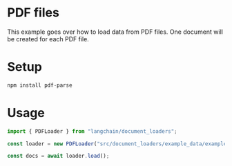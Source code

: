 # PDF files

This example goes over how to load data from PDF files. One document will be created for each PDF file.

# Setup

```bash npm2yarn
npm install pdf-parse
```

# Usage

```typescript
import { PDFLoader } from "langchain/document_loaders";

const loader = new PDFLoader("src/document_loaders/example_data/example.pdf");

const docs = await loader.load();
```
